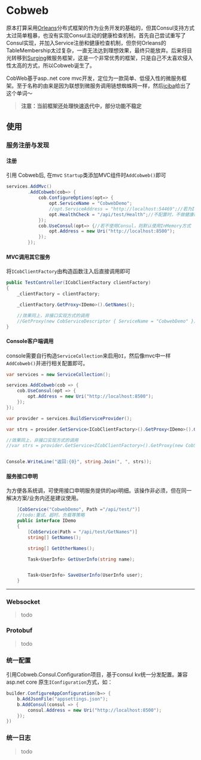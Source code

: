 # Cobweb

原本打算采用[Orleans](https://github.com/dotnet/orleans)分布式框架的作为业务开发的基础的，但其Consul支持方式太过简单粗暴，也没有实现Consul主动的健康检查机制，首先自己尝试重写了Consul实现，并加入Service注册和健康检查机制，但奈何Orleans的TableMembership太过复杂，一直无法达到理想效果，最终只能放弃。后来将目光转移到[Surging](https://github.com/dotnetcore/surging)微服务框架，这是一个非常优秀的框架，只是自己不太喜欢侵入性太高的方式，所以Cobweb诞生了。

CobWeb基于asp..net core mvc开发，定位为一款简单、低侵入性的微服务框架。至于名称的由来是因为联想到微服务调用链想蜘蛛网一样，然后[iciba](http://www.iciba.com/)给出了这个单词～

> **注意：当前框架还处理快速迭代中，部分功能不稳定**

## 使用

### 服务注册与发现

#### 注册

引用 Cobweb后, 在mvc `Startup`类添加MVC组件时`AddCobweb()`即可
```C#
services.AddMvc()
        .AddCobweb(cob=> {
            cob.ConfigureOptions(opt=> {
                opt.ServiceName = "CobwebDemo";
                //opt.ServiceAddress = "http://localhost:54469";//若为IIS，需要配置地址，否则Cobweb会自动从WebHost中获取
                opt.HealthCheck = "/api/test/Health";//不配置时，不做健康检查
            });
            cob.UseConsul(opt=> {//若不使用Consul，则默认使用InMemory方式
                opt.Address = new Uri("http://localhost:8500");
            });
        });
```

#### MVC调用其它服务
将`ICobClientFactory`由构造函数注入后直接调用即可
```C#
public TestController(ICobClientFactory clientFactory)
{
    _clientFactory = clientFactory;

    _clientFactory.GetProxy<IDemo>().GetNames();

    //效果同上，非接口实现方式的调用
    //GetProxy(new CobServiceDescriptor { ServiceName = "CobwebDemo" }).Invoke<string[]>("GetNames", null, null);
}
```

#### Console客户端调用
console需要自行构造`ServiceCollection`来启用`DI`，然后像mvc中一样`AddCobweb()`并进行相关配置即可。

```C#
var services = new ServiceCollection();

services.AddCobweb(cob => {
    cob.UseConsul(opt => {
        opt.Address = new Uri("http://localhost:8500");
    });
});

var provider = services.BuildServiceProvider();

var strs = provider.GetService<ICobClientFactory>().GetProxy<IDemo>().GetNames();//接口实现方式

//效果同上，非接口实现方式的调用
//var strs = provider.GetService<ICobClientFactory>().GetProxy(new CobServiceDescriptor { ServiceName = "CobwebDemo" }).Invoke<string[]>("GetNames", null, null);


Console.WriteLine("返回:{0}", string.Join(", ", strs));
```

#### 服务接口申明

为方便各系统调，可使用接口申明服务提供的api明细。该操作非必须，但在同一解决方案/业务内还是建议使用。
```C#
    [CobService("CobwebDemo", Path ="/api/test/")]
    //todo:重试、超时、负载等策略
    public interface IDemo
    {
        [CobService(Path = "/api/test/GetNames")]
        string[] GetNames();

        string[] GetOtherNames();

        Task<UserInfo> GetUserInfo(string name);


        Task<UserInfo> SaveUserInfo(UserInfo user);
    }
```

---

### Websocket
> todo

### Protobuf
> todo

### 统一配置 
引用Cobweb.Consul.Configuration项目，基于consul kv统一分发配置。兼容asp.net core 原生`IConfiguration`方式，如：
```C#
builder.ConfigureAppConfiguration(b=> {
    b.AddJsonFile("appsettings.json");
    b.AddConsul(consul => {
        consul.Address = new Uri("http://localhost:8500");
    });
})
```


### 统一日志
> todo
